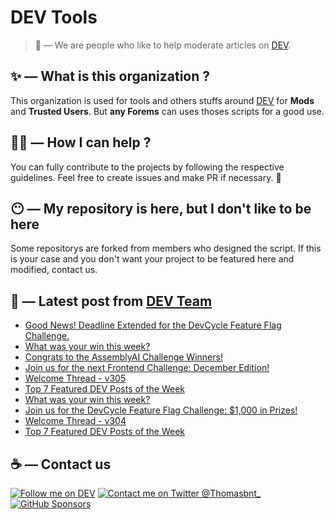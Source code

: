 # DEV Tools

> 🔧 — We are people who like to help moderate articles on [DEV](https://dev.to).

## ✨ — What is this organization ?

This organization is used for tools and others stuffs around [DEV](https://dev.to) for **Mods** and **Trusted Users**. But __any Forems__ can uses thoses scripts for a good use.


## 💪🏼 — How I can help ?

You can fully contribute to the projects by following the respective guidelines. Feel free to create issues and make PR if necessary. 🎉

## 😶 — My repository is here, but I don't like to be here

Some repositorys are forked from members who designed the script. If this is your case and you don't want your project to be featured here and modified, contact us.

## 📝 — Latest post from [DEV Team](https://dev.to/devteam)

<!-- BLOG-POST-LIST:START -->
- [Good News! Deadline Extended for the DevCycle Feature Flag Challenge.](https://dev.to/devteam/good-news-deadline-extended-for-the-devcycle-feature-flag-challenge-304p)
- [What was your win this week?](https://dev.to/devteam/what-was-your-win-this-week-2m3o)
- [Congrats to the AssemblyAI Challenge Winners!](https://dev.to/devteam/congrats-to-the-assemblyai-challenge-winners-5f8a)
- [Join us for the next Frontend Challenge: December Edition!](https://dev.to/devteam/join-us-for-the-next-frontend-challenge-december-edition-187c)
- [Welcome Thread - v305](https://dev.to/devteam/welcome-thread-v305-398)
- [Top 7 Featured DEV Posts of the Week](https://dev.to/devteam/top-7-featured-dev-posts-of-the-week-4hna)
- [What was your win this week?](https://dev.to/devteam/what-was-your-win-this-week-4keo)
- [Join us for the DevCycle Feature Flag Challenge: $1,000 in Prizes!](https://dev.to/devteam/join-us-for-the-devcycle-feature-flag-challenge-1000-in-prizes-1h23)
- [Welcome Thread - v304](https://dev.to/devteam/welcome-thread-v305-57bl)
- [Top 7 Featured DEV Posts of the Week](https://dev.to/devteam/top-7-featured-dev-posts-of-the-week-5f4p)
<!-- BLOG-POST-LIST:END -->


## ☕ — Contact us

[![Follow me on DEV](https://img.shields.io/badge/dev.to-%2308090A.svg?&style=for-the-badge&logo=dev.to&logoColor=white&alt=devto)](https://dev.to/thomasbnt)
[![Contact me on Twitter @Thomasbnt_](https://img.shields.io/badge/Contact%20me%20on%20Twitter-%231DA1F2.svg?&style=for-the-badge&logo=twitter&logoColor=white&alt=twitter)](https://twitter.com/messages/1142357270-1142357270?text=Hello,%20I%20contact%20you%20from%20devtotools%20&recipient_id=1142357270) [![GitHub Sponsors](https://img.shields.io/badge/Sponsor%20me-%23EA54AE.svg?&style=for-the-badge&logo=github-sponsors&logoColor=white)](https://github.com/sponsors/thomasbnt)


